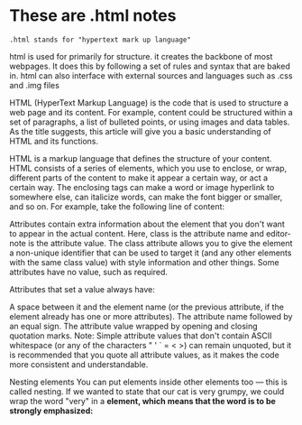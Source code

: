 # These are .html notes

    .html stands for "hypertext mark up language" 
html is used for primarily for structure.
it creates the backbone of most webpages.
It does this by following a set of rules and syntax that are baked in.
html can also interface with external sources and languages such as .css and .img files

HTML (HyperText Markup Language) is the code that is used to structure a web page and its content. For example, content could be structured within a set of paragraphs, a list of bulleted points, or using images and data tables. As the title suggests, this article will give you a basic understanding of HTML and its functions.

HTML is a markup language that defines the structure of your content. HTML consists of a series of elements, which you use to enclose, or wrap, different parts of the content to make it appear a certain way, or act a certain way. The enclosing tags can make a word or image hyperlink to somewhere else, can italicize words, can make the font bigger or smaller, and so on. For example, take the following line of content:

Attributes contain extra information about the element that you don't want to appear in the actual content. Here, class is the attribute name and editor-note is the attribute value. The class attribute allows you to give the element a non-unique identifier that can be used to target it (and any other elements with the same class value) with style information and other things. Some attributes have no value, such as required.

Attributes that set a value always have:

A space between it and the element name (or the previous attribute, if the element already has one or more attributes).
The attribute name followed by an equal sign.
The attribute value wrapped by opening and closing quotation marks.
Note: Simple attribute values that don't contain ASCII whitespace (or any of the characters " ' ` = < >) can remain unquoted, but it is recommended that you quote all attribute values, as it makes the code more consistent and understandable.

Nesting elements
You can put elements inside other elements too — this is called nesting. If we wanted to state that our cat is very grumpy, we could wrap the word "very" in a <strong> element, which means that the word is to be strongly emphasized: